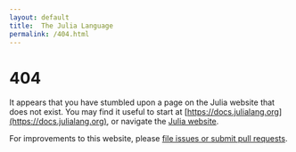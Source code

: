 ```yaml
---
layout: default
title:  The Julia Language
permalink: /404.html
---
```


# 404

It appears that you have stumbled upon a page on the Julia website
that does not exist. You may find it useful to start at
[https://docs.julialang.org](https://docs.julialang.org),
or navigate the [Julia website](https://julialang.org).

For improvements to this website, please [file issues or submit
pull requests](https://github.com/JuliaLang/julia).
